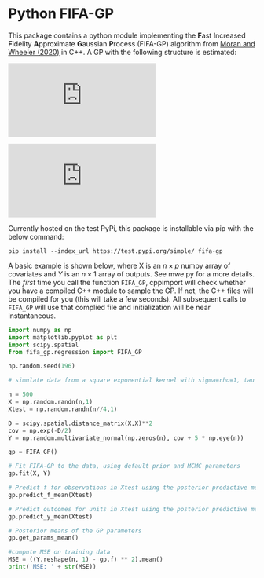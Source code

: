 # Python FIFA-GP

This package contains a python module implementing the **F**ast **I**ncreased **F**idelity **A**pproximate **G**aussian **P**rocess (FIFA-GP) algorithm from [Moran and Wheeler (2020)](https://arxiv.org/abs/2006.06537) in C++. 
A GP with the following structure is estimated: 

![equation](https://latex.codecogs.com/png.latex?y_i%20%3D%20f%28%5Cmathbf%7Bx%7D_i%29%20&plus;%20e_i%2C%20%5Ctext%7Bwhere%20%7D%20e_i%20%5Csim%20N%280%2C%5Ctau%5E%7B-1%7D%29)

![equation](https://latex.codecogs.com/png.latex?%5Cmathbf%7Bf%7D%20%5Csim%20N%280%2C%5Cmathbf%7BK%7D%29%2C%20%5Ctext%7Bwhere%20%7D%20K_%7Bij%7D%20%3D%20%5Csigma%5E2%20%5Cexp%5B-1/2%28%5Cmathbf%7Bx%7D_i%20-%20%5Cmathbf%7Bx%7D_j%29%27%20%5Ctext%7Bdiag%7D%28%5Crho%5E%7B-2%7D%29%20%28%5Cmathbf%7Bx%7D_i%20-%20%5Cmathbf%7Bx%7D_j%29%5D)

Currently hosted on the test PyPi, this package is installable via pip with the below command: 

```
pip install --index_url https://test.pypi.org/simple/ fifa-gp
```

A basic example is shown below, where X is an $n \times p$ numpy array of covariates and $Y$ is an $n \times 1$ array of outputs. 
See mwe.py for a more details. 
The *first* time you call the function `FIFA_GP`, cppimport will check whether you have a compiled C++ module to sample the GP. 
If not, the C++ files will be compiled for you (this will take a few seconds). 
All subsequent calls to `FIFA_GP` will use that complied file and initialization will be near instantaneous. 

```python
import numpy as np
import matplotlib.pyplot as plt
import scipy.spatial
from fifa_gp.regression import FIFA_GP

np.random.seed(196)

# simulate data from a square exponential kernel with sigma=rho=1, tau = 1/5, and one covariate

n = 500 
X = np.random.randn(n,1)
Xtest = np.random.randn(n//4,1)

D = scipy.spatial.distance_matrix(X,X)**2
cov = np.exp(-D/2)
Y = np.random.multivariate_normal(np.zeros(n), cov + 5 * np.eye(n))

gp = FIFA_GP()

# Fit FIFA-GP to the data, using default prior and MCMC parameters
gp.fit(X, Y)

# Predict f for observations in Xtest using the posterior predictive mean
gp.predict_f_mean(Xtest)

# Predict outcomes for units in Xtest using the posterior predictive mean
gp.predict_y_mean(Xtest)

# Posterior means of the GP parameters
gp.get_params_mean()

#compute MSE on training data
MSE = ((Y.reshape(n, 1) - gp.f) ** 2).mean()
print('MSE: ' + str(MSE))
```